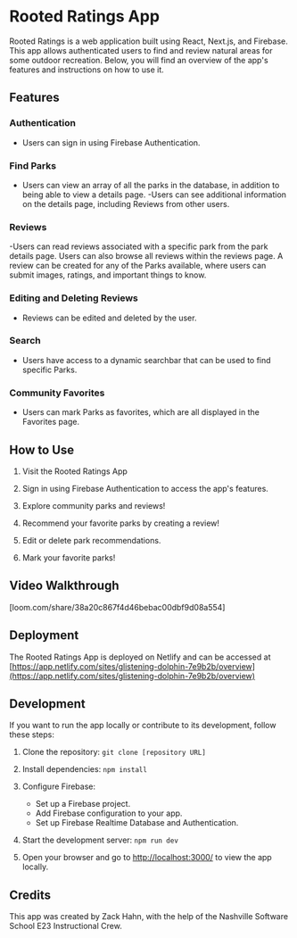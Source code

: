 # Rooted Ratings App

Rooted Ratings is a web application built using React, Next.js, and Firebase. This app allows authenticated users to find and review natural areas for some outdoor recreation. Below, you will find an overview of the app's features and instructions on how to use it.

## Features

### Authentication
- Users can sign in using Firebase Authentication.

### Find Parks
- Users can view an array of all the parks in the database, in addition to being able to view a details page.
-Users can see additional information on the details page, including Reviews from other users.

### Reviews
-Users can read reviews associated with a specific park from the park details page. Users can also browse all reviews within the reviews page. A review can be created for any of the Parks available, where users can submit images, ratings, and important things to know.

### Editing and Deleting Reviews
- Reviews can be edited and deleted by the user.

### Search
- Users have access to a dynamic searchbar that can be used to find specific Parks.

### Community Favorites
- Users can mark Parks as favorites, which are all displayed in the Favorites page.

## How to Use

1. Visit the Rooted Ratings App

2. Sign in using Firebase Authentication to access the app's features.

3. Explore community parks and reviews!

4. Recommend your favorite parks by creating a review!

5. Edit or delete park recommendations.

6. Mark your favorite parks!

## Video Walkthrough
[loom.com/share/38a20c867f4d46bebac00dbf9d08a554]

## Deployment

The Rooted Ratings App is deployed on Netlify and can be accessed at [https://app.netlify.com/sites/glistening-dolphin-7e9b2b/overview](https://app.netlify.com/sites/glistening-dolphin-7e9b2b/overview)

## Development

If you want to run the app locally or contribute to its development, follow these steps:

1. Clone the repository: `git clone [repository URL]`

2. Install dependencies: `npm install`

3. Configure Firebase:
   - Set up a Firebase project.
   - Add Firebase configuration to your app.
   - Set up Firebase Realtime Database and Authentication.

4. Start the development server: `npm run dev`

5. Open your browser and go to [http://localhost:3000/](http://localhost:3000/) to view the app locally.

## Credits

This app was created by Zack Hahn, with the help of the Nashville Software School E23 Instructional Crew.
